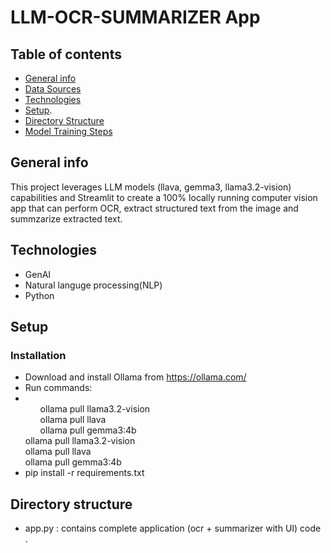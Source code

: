 # LLM-OCR-SUMMARIZER App

## Table of contents
* [General info](#general-info)
* [Data Sources](#data-sources)
* [Technologies](#technologies)
* [Setup](#setup).
* [Directory Structure](#directory-structure)
* [Model Training Steps](#model-training-steps)

## General info
This project leverages LLM models (llava, gemma3, llama3.2-vision) capabilities and Streamlit to create a 100% locally running computer vision app that can perform OCR, extract structured text from the image and summzarize extracted text.

## Technologies
* GenAI
* Natural languge processing(NLP)
* Python

## Setup
### Installation 
* Download and install Ollama from https://ollama.com/
* Run commands:
  <li>
      <ul>ollama pull llama3.2-vision</ul>
      <ul>ollama pull llava</ul>
      <ul>ollama pull gemma3:4b</ul>
  </li>
  ollama pull llama3.2-vision<br>
  ollama pull llava<br>
  ollama pull gemma3:4b<br>
* pip install -r requirements.txt

## Directory structure
* app.py : contains complete application (ocr + summarizer with UI) code .
